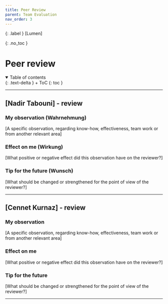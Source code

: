 ```yaml
---
title: Peer Review
parent: Team Evaluation
nav_order: 3
---
```


{: .label }
[Lumen]

{: .no_toc }
# Peer review

<details open markdown="block">
{: .text-delta }
<summary>Table of contents</summary>
+ ToC
{: toc }
</details>

--- 

## [Nadir Tabouni] - review

### My observation (Wahrnehmung)

[A specific observation, regarding know-how, effectiveness, team work or from another relevant area]

### Effect on me (Wirkung)

[What positive or negative effect did this observation have on the reviewer?]

### Tip for the future (Wunsch)

[What should be changed or strengthened for the point of view of the reviewer?]

--- 

## [Cennet Kurnaz] - review

### My observation

[A specific observation, regarding know-how, effectiveness, team work or from another relevant area]

### Effect on me

[What positive or negative effect did this observation have on the reviewer?]

### Tip for the future

[What should be changed or strengthened for the point of view of the reviewer?]

--- 